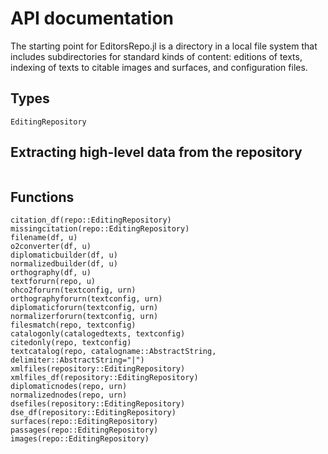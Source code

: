 # API documentation

The starting point for EditorsRepo.jl is a directory in a local file system that includes subdirectories for standard kinds of content: editions of texts, indexing of texts to citable images and surfaces, and configuration files.

## Types

```@docs
EditingRepository
```

## Extracting high-level data from the repository

```@docs
```

## Functions
```@docs
citation_df(repo::EditingRepository)
missingcitation(repo::EditingRepository)
filename(df, u)
o2converter(df, u)
diplomaticbuilder(df, u)
normalizedbuilder(df, u)
orthography(df, u)
textforurn(repo, u)
ohco2forurn(textconfig, urn)
orthographyforurn(textconfig, urn)
diplomaticforurn(textconfig, urn)
normalizerforurn(textconfig, urn)
filesmatch(repo, textconfig)
catalogonly(catalogedtexts, textconfig)
citedonly(repo, textconfig)
textcatalog(repo, catalogname::AbstractString, delimiter::AbstractString="|")
xmlfiles(repository::EditingRepository)
xmlfiles_df(repository::EditingRepository)
diplomaticnodes(repo, urn)
normalizednodes(repo, urn)
dsefiles(repository::EditingRepository)
dse_df(repository::EditingRepository)
surfaces(repo::EditingRepository)
passages(repo::EditingRepository)
images(repo::EditingRepository)
```

